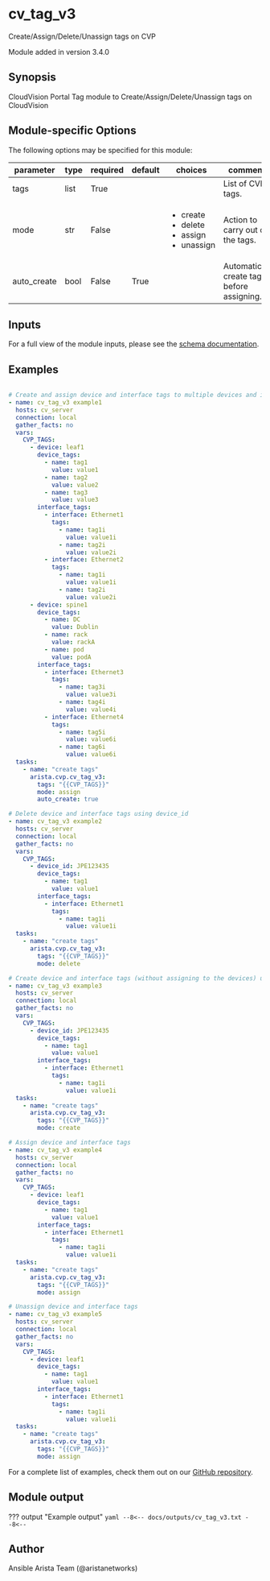 # cv_tag_v3

Create/Assign/Delete/Unassign tags on CVP

Module added in version 3.4.0
## Synopsis

CloudVision Portal Tag module to Create/Assign/Delete/Unassign tags on CloudVision

## Module-specific Options

The following options may be specified for this module:

| parameter | type | required | default | choices | comments |
| ------------- |-------------| ---------|----------- |--------- |--------- |
| tags  |   list | True  |  | | List of CVP tags. |
| mode  |   str | False  |  | <ul> <li>create</li>  <li>delete</li>  <li>assign</li>  <li>unassign</li> </ul> | Action to carry out on the tags. |
| auto_create  |   bool | False  |  True  | | Automatically create tags before assigning. |

## Inputs

For a full view of the module inputs, please see the [schema documentation](../schema/cv_tag_v3.md).

## Examples

```yaml

# Create and assign device and interface tags to multiple devices and interfaces
- name: cv_tag_v3 example1
  hosts: cv_server
  connection: local
  gather_facts: no
  vars:
    CVP_TAGS:
      - device: leaf1
        device_tags:
          - name: tag1
            value: value1
          - name: tag2
            value: value2
          - name: tag3
            value: value3
        interface_tags:
          - interface: Ethernet1
            tags:
              - name: tag1i
                value: value1i
              - name: tag2i
                value: value2i
          - interface: Ethernet2
            tags:
              - name: tag1i
                value: value1i
              - name: tag2i
                value: value2i
      - device: spine1
        device_tags:
          - name: DC
            value: Dublin
          - name: rack
            value: rackA
          - name: pod
            value: podA
        interface_tags:
          - interface: Ethernet3
            tags:
              - name: tag3i
                value: value3i
              - name: tag4i
                value: value4i
          - interface: Ethernet4
            tags:
              - name: tag5i
                value: value6i
              - name: tag6i
                value: value6i
  tasks:
    - name: "create tags"
      arista.cvp.cv_tag_v3:
        tags: "{{CVP_TAGS}}"
        mode: assign
        auto_create: true

# Delete device and interface tags using device_id
- name: cv_tag_v3 example2
  hosts: cv_server
  connection: local
  gather_facts: no
  vars:
    CVP_TAGS:
      - device_id: JPE123435
        device_tags:
          - name: tag1
            value: value1
        interface_tags:
          - interface: Ethernet1
            tags:
              - name: tag1i
                value: value1i
  tasks:
    - name: "create tags"
      arista.cvp.cv_tag_v3:
        tags: "{{CVP_TAGS}}"
        mode: delete

# Create device and interface tags (without assigning to the devices) using device_id
- name: cv_tag_v3 example3
  hosts: cv_server
  connection: local
  gather_facts: no
  vars:
    CVP_TAGS:
      - device_id: JPE123435
        device_tags:
          - name: tag1
            value: value1
        interface_tags:
          - interface: Ethernet1
            tags:
              - name: tag1i
                value: value1i
  tasks:
    - name: "create tags"
      arista.cvp.cv_tag_v3:
        tags: "{{CVP_TAGS}}"
        mode: create

# Assign device and interface tags
- name: cv_tag_v3 example4
  hosts: cv_server
  connection: local
  gather_facts: no
  vars:
    CVP_TAGS:
      - device: leaf1
        device_tags:
          - name: tag1
            value: value1
        interface_tags:
          - interface: Ethernet1
            tags:
              - name: tag1i
                value: value1i
  tasks:
    - name: "create tags"
      arista.cvp.cv_tag_v3:
        tags: "{{CVP_TAGS}}"
        mode: assign

# Unassign device and interface tags
- name: cv_tag_v3 example5
  hosts: cv_server
  connection: local
  gather_facts: no
  vars:
    CVP_TAGS:
      - device: leaf1
        device_tags:
          - name: tag1
            value: value1
        interface_tags:
          - interface: Ethernet1
            tags:
              - name: tag1i
                value: value1i
  tasks:
    - name: "create tags"
      arista.cvp.cv_tag_v3:
        tags: "{{CVP_TAGS}}"
        mode: assign

```

For a complete list of examples, check them out on our [GitHub repository](https://github.com/aristanetworks/ansible-cvp/tree/devel/ansible_collections/arista/cvp/examples).

## Module output

??? output "Example output"
    ```yaml
    --8<--
    docs/outputs/cv_tag_v3.txt
    --8<--
    ```

## Author

Ansible Arista Team (@aristanetworks)